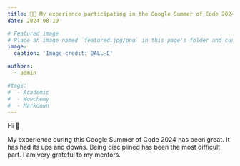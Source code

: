```yaml
---
title: 🧑‍💻️ My experience participating in the Google Summer of Code 2024
date: 2024-08-19

# Featured image
# Place an image named `featured.jpg/png` in this page's folder and customize its options here.
image:
  caption: 'Image credit: DALL-E'

authors:
  - admin

#tags:
#  - Academic
#  - Wowchemy
#  - Markdown 
---
```


Hi 👋


My experience during this Google Summer of Code 2024 has been great. It has had its ups and downs. Being disciplined has been the most difficult part. I am very grateful to my mentors.